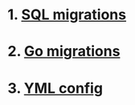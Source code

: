 # 1. [SQL migrations](sql-migrations)
# 2. [Go migrations](go-migrations)
# 3. [YML config](pq-ymlconfig)
